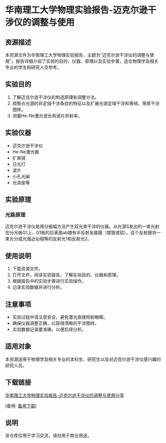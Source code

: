 # 华南理工大学物理实验报告-迈克尔逊干涉仪的调整与使用

## 资源描述

本资源文件为华南理工大学物理实验报告，主题为“迈克尔逊干涉仪的调整与使用”。报告详细介绍了实验的目的、仪器、原理以及实验步骤，适合物理学及相关专业的学生和研究人员参考。

## 实验目的

1. 了解迈克尔逊干涉仪的构造原理和调整方法。
2. 观察点光源的非定域干涉条纹的特征以及扩展光源定域干涉和等倾、等厚干涉图样。
3. 测量He-Ne激光波长和波片折射率。

## 实验仪器

- 迈克尔逊干涉仪
- He-Ne激光器
- 扩束镜
- 日光灯
- 波片
- 小孔光阑
- 光具座等

## 实验原理

### 光路原理

迈克尔逊干涉仪是用分振幅方法产生双光束干涉的仪器。从光源S发出的一束光射在分光板G1上，G1板的后表面ab镀有半反射金属膜（镀银或铝）。这个反射膜将一束光分成光强近似相等的反射光1和反射光2。

## 使用说明

1. 下载资源文件。
2. 打开文件，阅读实验报告，了解实验目的、仪器和原理。
3. 根据报告中的实验步骤进行实验操作。
4. 记录实验数据并进行分析。

## 注意事项

- 实验过程中请注意安全，避免激光直接照射眼睛。
- 确保仪器调整正确，以获得清晰的干涉图样。
- 实验数据记录要准确，以便后续分析。

## 适用对象

本资源适用于物理学及相关专业的本科生、研究生以及对迈克尔逊干涉仪感兴趣的研究人员。

## 下载链接
[华南理工大学物理实验报告-迈克尔逊干涉仪的调整与使用分享](https://pan.quark.cn/s/de76d1c4bc6e) 

(备用: [备用下载](https://pan.baidu.com/s/1npgs4nWQM17HK3PB7LkHEg?pwd=1234))

## 说明

该仓库仅用于学习交流，请勿用于商业用途。
